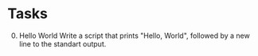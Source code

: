 # Tasks
0. Hello World
Write a script that prints "Hello, World", followed by a new line to the standart output.
